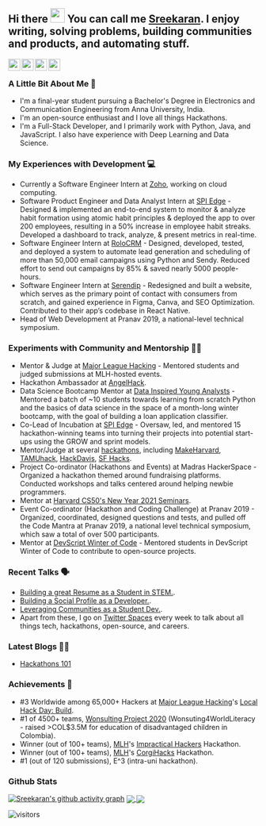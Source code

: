 <!--
**sreekaransrinath/sreekaransrinath** is a ✨ _special_ ✨ repository because its `README.md` (this file) appears on your GitHub profile.

Here are some ideas to get you started:

- 🔭 I’m currently working on ...
- 🌱 I’m currently learning ...
- 👯 I’m looking to collaborate on ...
- 🤔 I’m looking for help with ...
- 💬 Ask me about ...
- 📫 How to reach me: ...
- 😄 Pronouns: ...
- ⚡ Fun fact: ...
- 🌱 I’m currently learning ReactJS, and deep-diving into Deep Learning and Data Science
- 👯 I’m looking to collaborate on projects based on what I'm learning right now
- 🥅 2021 Goals: 
  - Grow my Twitter following and post regular, quality content ([@sk4rn][twitter] ;));
  - Contribute more to Open Source projects;
  - Learn Julia and Golang; 
  - Land my first job; 
  - Get into the MLH Fellowship;
  - Build a habit of blogging, on Hashnode;
- 🔭 I’m currently working on an easy-to-use Content Delivery System
- 😄 Pronouns: He / him
- 📫 How to reach me: I'm most active on Twitter, you can reach me there (feel free to connect on LinkedIn or shoot me an email as well!)
- 👯 I’m looking to collaborate on [Hackathons](https://devpost.com/hackathons). If you like my profile, feel free to get in touch with me!
- ### Connect with me:
[<img align="left" alt="Twitter" src="https://img.shields.io/twitter/follow/sk4rn?color=blue&label=%40sk4rn&logo=twitter&style=for-the-badge"/>][twitter]
[<img align="left" alt="Website" src="https://img.shields.io/website?down_color=red&down_message=offline&style=for-the-badge&up_message=online&url=https%3A%2F%2Fsreekaransrinath.github.io"/>][website]
[<img align="left" alt="Discord" src="https://img.shields.io/discord/384024830988648450?color=blue&label=Discord&logo=discord&style=for-the-badge"/>][discord]
[<img align="left" alt="LinkedIn" src="https://img.shields.io/badge/LinkedIn-0077B5?style=for-the-badge&logo=linkedin&logoColor=white"/>][linkedin]
-->

## Hi there <img src="https://github.com/TheDudeThatCode/TheDudeThatCode/blob/master/Assets/Hi.gif" width="29px"> You can call me [Sreekaran][website]. I enjoy writing, solving problems, building communities and products, and automating stuff.
<a href="https://twitter.com/sk4rn/">
  <img align="left" width="24px" src="https://cdn.jsdelivr.net/npm/ionicons@5.5.1/dist/ionicons/svg/logo-twitter.svg" style="color:#007bff !important"/>
</a>
<a href="https://skrn.ml">
  <img align="left" width="24px" src="https://cdn.jsdelivr.net/npm/ionicons@5.5.1/dist/ionicons/svg/planet-outline.svg" style="color:#007bff !important"/>
</a>
<a href="https://linkedin.com/in/sreekaran-srinath">
  <img align="left" width="24px" src="https://cdn.jsdelivr.net/npm/ionicons@5.5.1/dist/ionicons/svg/logo-linkedin.svg" style="color:#007bff !important"/>
</a>
<a href="mailto:sreekaran.srinath@gmail.com">
  <img align="left" width="24px" src="https://cdn.jsdelivr.net/npm/ionicons@5.5.1/dist/ionicons/svg/send-outline.svg" style="color:#007bff !important"/>
</a>
<br>

### A Little Bit About Me 📎
- I'm a final-year student pursuing a Bachelor's Degree in Electronics and Communication Engineering from Anna University, India.
- I'm an open-source enthusiast and I love all things Hackathons.
- I'm a Full-Stack Developer, and I primarily work with Python, Java, and JavaScript. I also have experience with Deep Learning and Data Science.

### My Experiences with Development 💻
- Currently a Software Engineer Intern at [Zoho](https://zoho.com), working on cloud computing.
- Software Product Engineer and Data Analyst Intern at [SPI Edge](https://linkedin.com/company/spi-edge) - Designed & implemented an end-to-end system to monitor & analyze habit formation using atomic habit principles & deployed the app to over 200 employees, resulting in a 50% increase in employee habit streaks. Developed a dashboard to track, analyze, & present metrics in real-time.
- Software Engineer Intern at [RoloCRM](https://rolocrm.in) - Designed, developed, tested, and deployed a system to automate lead generation and scheduling of more than 50,000 email campaigns using Python and Sendy. Reduced effort to send out campaigns by 85% & saved nearly 5000 people-hours.
- Software Engineer Intern at [Serendip](https://serendip.co) - Redesigned and built a website, which serves as the primary point of contact with consumers from scratch, and gained experience in Figma, Canva, and SEO Optimization. Contributed to their app’s codebase in React Native.
- Head of Web Development at Pranav 2019, a national-level technical symposium.

### Experiments with Community and Mentorship 🙌🏼
- Mentor & Judge at [Major League Hacking](https://mlh.io) - Mentored students and judged submissions at MLH-hosted events.
- Hackathon Ambassador at [AngelHack](https://angelhack.com).
- Data Science Bootcamp Mentor at [Data Inspired Young Analysts](https://diya-research.org) - Mentored a batch of ~10 students towards learning from scratch Python and the basics of data science in the space of a month-long winter bootcamp, with the goal of building a loan application classifier.
- Co-Lead of Incubation at [SPI Edge](https://linkedin.com/company/spi-edge) - Oversaw, led, and mentored 15 hackathon-winning teams into turning their projects into potential start-ups using the GROW and sprint models.
- Mentor/Judge at several [hackathons](https://skrn.ml/#Hackathons), including [MakeHarvard](https://makeharvard.io), [TAMUhack](https://tamuhack.com), [HackDavis](https://hackdavis.io), [SF Hacks](https://sfhacks.io).
- Project Co-ordinator (Hackathons and Events) at Madras HackerSpace - Organized a hackathon themed around fundraising platforms. Conducted workshops and talks centered around helping newbie programmers.
- Mentor at [Harvard CS50's New Year 2021 Seminars](https://cs50.harvard.edu/).
- Event Co-ordinator (Hackathon and Coding Challenge) at Pranav 2019 - Organized, coordinated, designed questions and tests, and pulled off the Code Mantra at Pranav 2019, a national level technical symposium, which saw a total of over 500 participants.
- Mentor at [DevScript Winter of Code](https://devscript.tech) - Mentored students in DevScript Winter of Code to contribute to open-source projects.

### Recent Talks 🗣️
- [Building a great Resume as a Student in STEM.](https://www.youtube.com/watch?v=d8Q8hnMk_U8).
- [Building a Social Profile as a Developer.](https://youtu.be/iL9oDsmSE_g).
- [Leveraging Communities as a Student Dev.](https://youtu.be/ZwP-BWEUTDo).
- Apart from these, I go on [Twitter Spaces](https://twitter.com/sk4rn) every week to talk about all things tech, hackathons, open-source, and careers.

### Latest Blogs ✍🏽
- [Hackathons 101](https://blog.skrn.ml/hackathons-101)

### Achievements 🚀
- #3 Worldwide among 65,000+ Hackers at [Major League Hacking](https://mlh.io)'s [Local Hack Day: Build](https://localhackday.mlh.io).
- #1 of 4500+ teams, [Wonsulting Project 2020](https://wonsulting.com/project-2020) (Wonsuting4WorldLiteracy - raised >COL$3.5M for education of disadvantaged children in Colombia).
- Winner (out of 100+ teams), [MLH](https://mlh.io)'s [Impractical Hackers](https://organize.mlh.io/participants/events/6397-impractical-hackers) Hackathon.
- Winner (out of 100+ teams), [MLH](https://mlh.io)'s [CorgiHacks](https://organize.mlh.io/participants/events/6531-corgihacks) Hackathon.
- #1 (out of 120 submissions), E^3 (intra-uni hackathon).

### Github Stats
[![Sreekaran's github activity graph](https://activity-graph.herokuapp.com/graph?username=sreekaransrinath&theme=xcode)](https://git.io/sreekaran)
<a href="">
  <img align="center" src="https://github-readme-stats.vercel.app/api?username=sreekaransrinath&count_private=true&include_all_commits=true&show_icons=true&title_color=007bff&text_color=e7e7e7&icon_color=007bff&bg_color=171c28" />
</a>
<a href="">
  <img align="center" src="https://github-readme-stats.vercel.app/api/top-langs/?username=sreekaransrinath&layout=compact&title_color=007bff&text_color=e7e7e7&icon_color=007bff&bg_color=171c28" />
</a>

<!-- ![Karan's Github stats](https://github-readme-stats.vercel.app/api?username=sreekaransrinath&count_private=true&include_all_commits=true&show_icons=true&title_color=007bff&text_color=e7e7e7&icon_color=007bff&bg_color=171c28)

![Top Langs](https://github-readme-stats.vercel.app/api/top-langs/?username=sreekaransrinath&layout=compact&title_color=007bff&text_color=e7e7e7&icon_color=007bff&bg_color=171c28) -->

[website]: https://sreekaransrinath.github.io
[twitter]: https://twitter.com/sk4rn
[linkedin]: https://linkedin.com/in/sreekaran-srinath
[medium]: https://medium.com/@sreekaransrinath
[dev.to]: https://dev.to/sreekaransrinath
[discord]: https://discord.gg/UHjrpmAsnY

[<img align="left" alt="visitors" src="https://visitor-badge.glitch.me/badge?page_id=sreekaransrinath.sreekaransrinath"/>][website]
